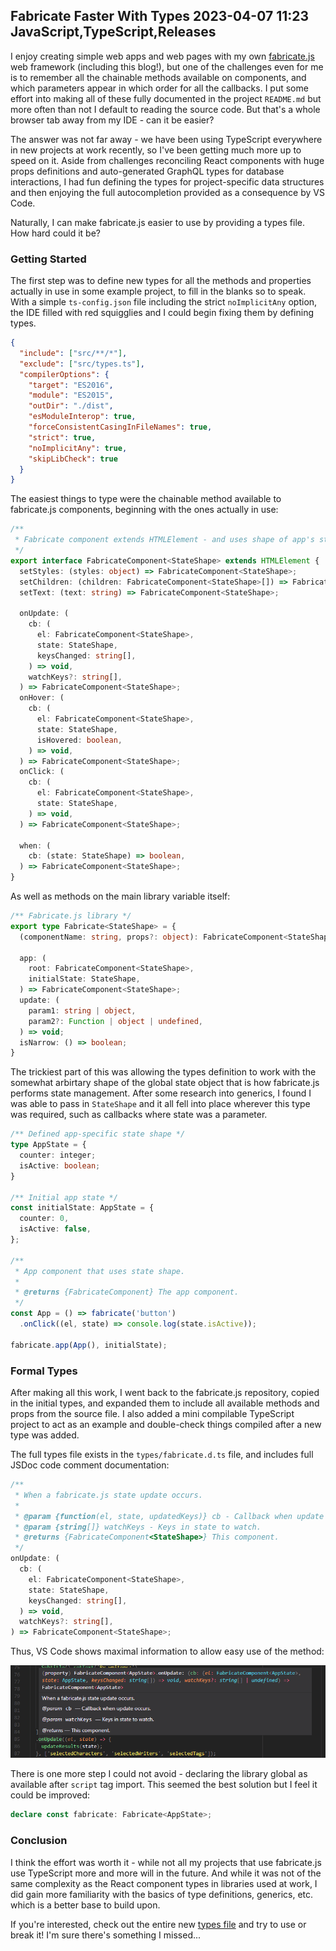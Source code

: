Fabricate Faster With Types
2023-04-07 11:23
JavaScript,TypeScript,Releases
---

I enjoy creating simple web apps and web pages with my own
[fabricate.js](https://github.com/c-d-lewis/fabricate.js) web framework
(including this blog!), but one of the challenges even for me is to remember
all the chainable methods available on components, and which parameters appear
in which order for all the callbacks. I put some effort into making all of these
fully documented in the project <code>README.md</code> but more often than not
I default to reading the source code. But that's a whole browser tab away from
my IDE - can it be easier?

The answer was not far away - we have been using TypeScript everywhere in new
projects at work recently, so I've been getting much more up to speed on it.
Aside from challenges reconciling React components with huge props definitions
and auto-generated GraphQL types for database interactions, I had fun defining
the types for project-specific data structures and then enjoying the full
autocompletion provided as a consequence by VS Code.

Naturally, I can make fabricate.js easier to use by providing a types file. How
hard could it be?

### Getting Started

The first step was to define new types for all the methods and properties
actually in use in some example project, to fill in the blanks so to speak. With
a simple <code>ts-config.json</code> file including the strict <code>noImplicitAny</code>
option, the IDE filled with red squigglies and I could begin fixing them by
defining types.

```json
{
  "include": ["src/**/*"],
  "exclude": ["src/types.ts"],
  "compilerOptions": {
    "target": "ES2016",
    "module": "ES2015",
    "outDir": "./dist",
    "esModuleInterop": true,
    "forceConsistentCasingInFileNames": true,
    "strict": true,
    "noImplicitAny": true,
    "skipLibCheck": true
  }
}
```

The easiest things to type were the chainable method available to fabricate.js
components, beginning with the ones actually in use:

```typescript
/**
 * Fabricate component extends HTMLElement - and uses shape of app's state.
 */
export interface FabricateComponent<StateShape> extends HTMLElement {
  setStyles: (styles: object) => FabricateComponent<StateShape>;
  setChildren: (children: FabricateComponent<StateShape>[]) => FabricateComponent<StateShape>;
  setText: (text: string) => FabricateComponent<StateShape>;

  onUpdate: (
    cb: (
      el: FabricateComponent<StateShape>,
      state: StateShape,
      keysChanged: string[],
    ) => void,
    watchKeys?: string[],
  ) => FabricateComponent<StateShape>;
  onHover: (
    cb: (
      el: FabricateComponent<StateShape>,
      state: StateShape,
      isHovered: boolean,
    ) => void,
  ) => FabricateComponent<StateShape>;
  onClick: (
    cb: (
      el: FabricateComponent<StateShape>,
      state: StateShape,
    ) => void,
  ) => FabricateComponent<StateShape>;

  when: (
    cb: (state: StateShape) => boolean,
  ) => FabricateComponent<StateShape>;
}
```

As well as methods on the main library variable itself:

```ts
/** Fabricate.js library */
export type Fabricate<StateShape> = {
  (componentName: string, props?: object): FabricateComponent<StateShape>;

  app: (
    root: FabricateComponent<StateShape>,
    initialState: StateShape,
  ) => FabricateComponent<StateShape>;
  update: (
    param1: string | object,
    param2?: Function | object | undefined,
  ) => void;
  isNarrow: () => boolean;
}
```

The trickiest part of this was allowing the types definition to work with the
somewhat arbirtary shape of the global state object that is how fabricate.js
performs state management. After some research into generics, I found I was able
to pass in <code>StateShape</code> and it all fell into place wherever this
type was required, such as callbacks where state was a parameter.

```ts
/** Defined app-specific state shape */
type AppState = {
  counter: integer;
  isActive: boolean;
}

/** Initial app state */
const initialState: AppState = {
  counter: 0,
  isActive: false,
};

/**
 * App component that uses state shape.
 *
 * @returns {FabricateComponent} The app component.
 */
const App = () => fabricate('button')
  .onClick((el, state) => console.log(state.isActive));

fabricate.app(App(), initialState);
```

### Formal Types

After making all this work, I went back to the fabricate.js repository, copied
in the initial types, and expanded them to include all available methods and
props from the source file. I also added a mini compilable TypeScript project
to act as an example and double-check things compiled after a new type was
added.

The full types file exists in the <code>types/fabricate.d.ts</code> file, and
includes full JSDoc code comment documentation:

```ts
/**
 * When a fabricate.js state update occurs.
 *
 * @param {function(el, state, updatedKeys)} cb - Callback when update occurs.
 * @param {string[]} watchKeys - Keys in state to watch.
 * @returns {FabricateComponent<StateShape>} This component.
 */
onUpdate: (
  cb: (
    el: FabricateComponent<StateShape>,
    state: StateShape,
    keysChanged: string[],
  ) => void,
  watchKeys?: string[],
) => FabricateComponent<StateShape>;
```

Thus, VS Code shows maximal information to allow easy use of the method:

![](assets/media/2023/04/fabricate-ts-docs.png)

There is one more step I could not avoid - declaring the library global as
available after <code>script</code> tag import. This seemed the best solution
but I feel it could be improved:

```ts
declare const fabricate: Fabricate<AppState>;
```

### Conclusion

I think the effort was worth it - while not all my projects that use
fabricate.js use TypeScript more and more will in the future. And while it was
not of the same complexity as the React component types in libraries used at
work, I did gain more familiarity with the basics of type definitions, generics,
etc. which is a better base to build upon.

If you're interested, check out the entire new
[types file](https://github.com/C-D-Lewis/fabricate.js/blob/main/types/fabricate.d.ts)
and try to use or break it! I'm sure there's something I missed...
